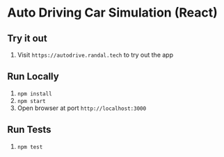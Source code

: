 # Auto Driving Car Simulation (React)

## Try it out
1. Visit `https://autodrive.randal.tech` to try out the app

## Run Locally
1. `npm install`
2. `npm start`
3. Open browser at port `http://localhost:3000`

## Run Tests
1. `npm test`
